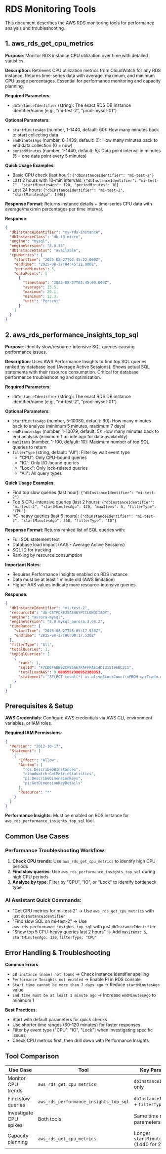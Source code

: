 # RDS Monitoring Tools

This document describes the AWS RDS monitoring tools for performance analysis and troubleshooting.

## 1. aws_rds_get_cpu_metrics

**Purpose**: Monitor RDS instance CPU utilization over time with detailed statistics.

**Description**: Retrieves CPU utilization metrics from CloudWatch for any RDS instance. Returns time-series data with average, maximum, and minimum CPU usage percentages. Essential for performance monitoring and capacity planning.

**Required Parameters**:
- `dbInstanceIdentifier` (string): The exact RDS DB instance identifier/name (e.g., "mi-test-2", "prod-mysql-01")

**Optional Parameters**:
- `startMinutesAgo` (number, 1-1440, default: 60): How many minutes back to start collecting data
- `endMinutesAgo` (number, 0-1439, default: 0): How many minutes back to end data collection (0 = now)
- `periodMinutes` (number, 1-1440, default: 5): Data point interval in minutes (5 = one data point every 5 minutes)

**Quick Usage Examples**:
- Basic CPU check (last hour): `{"dbInstanceIdentifier": "mi-test-2"}`
- Last 2 hours with 10-min intervals: `{"dbInstanceIdentifier": "mi-test-2", "startMinutesAgo": 120, "periodMinutes": 10}`
- Last 24 hours: `{"dbInstanceIdentifier": "mi-test-2", "startMinutesAgo": 1440}`

**Response Format**:
Returns instance details + time-series CPU data with average/max/min percentages per time interval.

**Response**:
```json
{
  "dbInstanceIdentifier": "my-rds-instance",
  "dbInstanceClass": "db.t3.micro",
  "engine": "mysql",
  "engineVersion": "8.0.35",
  "dbInstanceStatus": "available",
  "cpuMetrics": {
    "startTime": "2025-08-27T02:45:22.000Z",
    "endTime": "2025-08-27T04:45:22.000Z",
    "periodMinutes": 5,
    "dataPoints": [
      {
        "timestamp": "2025-08-27T02:45:00.000Z",
        "average": 15.5,
        "maximum": 20.1,
        "minimum": 12.3,
        "unit": "Percent"
      }
    ]
  }
}
```

## 2. aws_rds_performance_insights_top_sql

**Purpose**: Identify slow/resource-intensive SQL queries causing performance issues.

**Description**: Uses AWS Performance Insights to find top SQL queries ranked by database load (Average Active Sessions). Shows actual SQL statements with their resource consumption. Critical for database performance troubleshooting and optimization.

**Required Parameters**:
- `dbInstanceIdentifier` (string): The exact RDS DB instance identifier/name (e.g., "mi-test-2", "prod-mysql-01")

**Optional Parameters**:
- `startMinutesAgo` (number, 5-10080, default: 60): How many minutes back to analyze (minimum 5 minutes, maximum 7 days)
- `endMinutesAgo` (number, 1-10079, default: 5): How many minutes back to end analysis (minimum 1 minute ago for data availability)
- `maxItems` (number, 1-100, default: 10): Maximum number of top SQL queries to return
- `filterType` (string, default: "All"): Filter by wait event type
  - "CPU": Only CPU-bound queries
  - "IO": Only I/O-bound queries  
  - "Lock": Only lock-related queries
  - "All": All query types

**Quick Usage Examples**:
- Find top slow queries (last hour): `{"dbInstanceIdentifier": "mi-test-2"}`
- Top 5 CPU-intensive queries (last 2 hours): `{"dbInstanceIdentifier": "mi-test-2", "startMinutesAgo": 120, "maxItems": 5, "filterType": "CPU"}`
- I/O-heavy queries (last 6 hours): `{"dbInstanceIdentifier": "mi-test-2", "startMinutesAgo": 360, "filterType": "IO"}`

**Response Format**:
Returns ranked list of SQL queries with:
- Full SQL statement text
- Database load impact (AAS - Average Active Sessions)
- SQL ID for tracking
- Ranking by resource consumption

**Important Notes**:
- Requires Performance Insights enabled on RDS instance
- Data must be at least 1 minute old (AWS limitation)
- Higher AAS values indicate more resource-intensive queries

**Response**:
```json
{
  "dbInstanceIdentifier": "mi-test-2",
  "resourceId": "db-CSTFCXEJSA546YPCCLGNQIIADY",
  "engine": "aurora-mysql",
  "engineVersion": "8.0.mysql_aurora.3.08.2",
  "timeRange": {
    "startTime": "2025-08-27T05:05:17.530Z",
    "endTime": "2025-08-27T06:00:17.530Z"
  },
  "filterType": "All",
  "totalQueries": 1,
  "topSqlQueries": [
    {
      "rank": 1,
      "sqlId": "F7CD6FAEB92CFB5A67FAFFFAE14D1315196BC2C1",
      "totalLoadAAS": 0.0005952380952380953,
      "statement": "SELECT count(*) as aliveStockCount\nFROM carTrade.carsensor_stock cs\njoin marketInteligence.group_rel_shopcode grs on grs.cs_shopid = cs.shopid\nWHERE LastPublished >= '2025-04-01'\nand startPublished <= '2025-04-01'\nand grs.group_id = '26'"
    }
  ]
}
```

## Prerequisites & Setup

**AWS Credentials**: Configure AWS credentials via AWS CLI, environment variables, or IAM roles.

**Required IAM Permissions**:
```json
{
  "Version": "2012-10-17",
  "Statement": [
    {
      "Effect": "Allow",
      "Action": [
        "rds:DescribeDBInstances",
        "cloudwatch:GetMetricStatistics",
        "pi:DescribeDimensionKeys",
        "pi:GetDimensionKeyDetails"
      ],
      "Resource": "*"
    }
  ]
}
```

**Performance Insights**: Must be enabled on RDS instance for `aws_rds_performance_insights_top_sql` tool.

## Common Use Cases

### Performance Troubleshooting Workflow:
1. **Check CPU trends**: Use `aws_rds_get_cpu_metrics` to identify high CPU periods
2. **Find slow queries**: Use `aws_rds_performance_insights_top_sql` during high CPU periods
3. **Analyze by type**: Filter by "CPU", "IO", or "Lock" to identify bottleneck type

### AI Assistant Quick Commands:
- "Get CPU metrics for mi-test-2" → Use `aws_rds_get_cpu_metrics` with just `dbInstanceIdentifier`
- "Find slow SQL on mi-test-2" → Use `aws_rds_performance_insights_top_sql` with just `dbInstanceIdentifier`  
- "Show top 5 CPU-heavy queries last 2 hours" → Add `maxItems: 5`, `startMinutesAgo: 120`, `filterType: "CPU"`

## Error Handling & Troubleshooting

**Common Errors**:
- `DB instance [name] not found` → Check instance identifier spelling
- `Performance Insights not enabled` → Enable PI in RDS console  
- `Start time cannot be more than 7 days ago` → Reduce `startMinutesAgo` value
- `End time must be at least 1 minute ago` → Increase `endMinutesAgo` to minimum 1

**Best Practices**:
- Start with default parameters for quick checks
- Use shorter time ranges (60-120 minutes) for faster responses
- Filter by event type ("CPU", "IO", "Lock") when investigating specific issues
- Check CPU metrics first, then drill down with Performance Insights

## Tool Comparison

| Use Case | Tool | Key Parameters |
|----------|------|----------------|
| Monitor CPU trends | `aws_rds_get_cpu_metrics` | `dbInstanceIdentifier` only |
| Find slow queries | `aws_rds_performance_insights_top_sql` | `dbInstanceIdentifier` + `filterType` |
| Investigate CPU spikes | Both tools | Same time range parameters |
| Capacity planning | `aws_rds_get_cpu_metrics` | Longer `startMinutesAgo` (1440 for 24h) |

